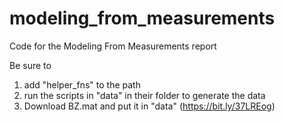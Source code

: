 # modeling_from_measurements
Code for the Modeling From Measurements report

Be sure to
1) add "helper_fns" to the path
2) run the scripts in "data" in their folder to generate the data
3) Download BZ.mat and put it in "data" (https://bit.ly/37LREog)